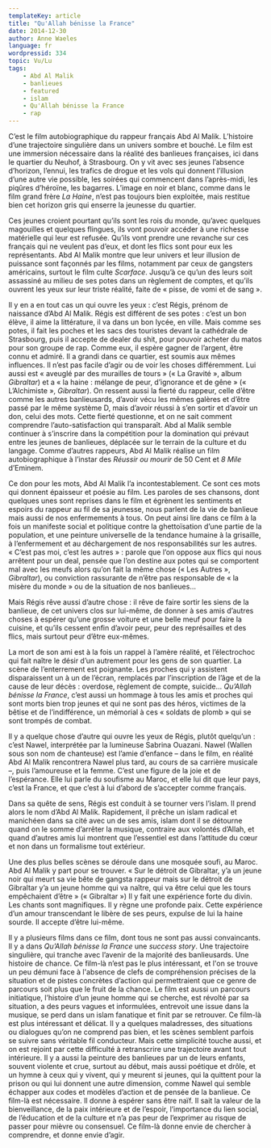 ```yaml
---
templateKey: article
title: "Qu'Allah bénisse la France"
date: 2014-12-30
author: Anne Waeles
language: fr
wordpressid: 334
topic: Vu/Lu
tags:
    - Abd Al Malik
    - banlieues
    - featured
    - islam
    - Qu'Allah bénisse la France
    - rap
---
```


C’est le film autobiographique du rappeur français Abd Al Malik. L’histoire d’une trajectoire singulière dans un univers sombre et bouché.
Le film est une immersion nécessaire dans la réalité des banlieues françaises, ici dans le quartier du Neuhof, à Strasbourg. On y vit avec ses jeunes l’absence d’horizon, l’ennui, les trafics de drogue et les vols qui donnent l’illusion d’une autre vie possible, les soirées qui commencent dans l’après-midi, les piqûres d’héroïne, les bagarres. L’image en noir et blanc, comme dans le film grand frère <em>La Haine</em>, n’est pas toujours bien exploitée, mais restitue bien cet horizon gris qui enserre la jeunesse du quartier.

Ces jeunes croient pourtant qu’ils sont les rois du monde, qu’avec quelques magouilles et quelques flingues, ils vont pouvoir accéder à une richesse matérielle qui leur est refusée. Qu’ils vont prendre une revanche sur ces français qui ne veulent pas d’eux, et dont les flics sont pour eux les représentants. Abd Al Malik montre que leur univers et leur illusion de puissance sont façonnés par les films, notamment par ceux de gangsters américains, surtout le film culte <em>Scarface</em>. Jusqu’à ce qu’un des leurs soit assassiné au milieu de ses potes dans un règlement de comptes, et qu’ils ouvrent les yeux sur leur triste réalité, faite de « pisse, de vomi et de sang ».

Il y en a en tout cas un qui ouvre les yeux : c’est Régis, prénom de naissance d’Abd Al Malik. Régis est différent de ses potes : c’est un bon élève, il aime la littérature, il va dans un bon lycée, en ville. Mais comme ses potes, il fait les poches et les sacs des touristes devant la cathédrale de Strasbourg, puis il accepte de dealer du shit, pour pouvoir acheter du matos pour son groupe de rap. Comme eux, il espère gagner de l’argent, être connu et admiré. Il a grandi dans ce quartier, est soumis aux mêmes influences. Il n’est pas facile d’agir ou de voir les choses différemment. Lui aussi est « aveuglé par des murailles de tours » (« La Gravité », album <em>Gibraltar</em>) et a « la haine : mélange de peur, d’ignorance et de gêne » (« L’Alchimiste », <em>Gibraltar</em>).
On ressent aussi la fierté du rappeur, celle d’être comme les autres banlieusards, d’avoir vécu les mêmes galères et d’être passé par le même système D, mais d’avoir réussi à s’en sortir et d’avoir un don, celui des mots. Cette fierté questionne, et on ne sait comment comprendre l’auto-satisfaction qui transparaît. Abd al Malik semble continuer à s’inscrire dans la compétition pour la domination qui prévaut entre les jeunes de banlieues, déplacée sur le terrain de la culture et du langage. Comme d’autres rappeurs, Abd Al Malik réalise un film autobiographique à l’instar des <em>Réussir ou mourir</em> de 50 Cent et <em>8 Mile</em> d’Eminem.

Ce don pour les mots, Abd Al Malik l’a incontestablement. Ce sont ces mots qui donnent épaisseur et poésie au film. Les paroles de ses chansons, dont quelques unes sont reprises dans le film et égrènent les sentiments et espoirs du rappeur au fil de sa jeunesse, nous parlent de la vie de banlieue mais aussi de nos enfermements à tous. On peut ainsi lire dans ce film à la fois un manifeste social et politique contre la ghettoïsation d’une partie de la population, et une peinture universelle de la tendance humaine à la grisaille, à l’enfermement et au déchargement de nos responsabilités sur les autres. « C’est pas moi, c’est les autres » : parole que l’on oppose aux flics qui nous arrêtent pour un deal, pensée que l’on destine aux potes qui se comportent mal avec les meufs alors qu’on fait la même chose (« Les Autres », <em>Gibraltar</em>), ou conviction rassurante de n’être pas responsable de « la misère du monde » ou de la situation de nos banlieues…

Mais Régis rêve aussi d’autre chose : il rêve de faire sortir les siens de la banlieue, de cet univers clos sur lui-même, de donner à ses amis d’autres choses à espérer qu’une grosse voiture et une belle meuf pour faire la cuisine, et qu’ils cessent enfin d’avoir peur, peur des représailles et des flics, mais surtout peur d’être eux-mêmes.

La mort de son ami est à la fois un rappel à l’amère réalité, et l’électrochoc qui fait naître le désir d’un autrement pour les gens de son quartier. La scène de l’enterrement est poignante. Les proches qui y assistent disparaissent un à un de l’écran, remplacés par l’inscription de l’âge et de la cause de leur décès : overdose, règlement de compte, suicide…
<em> Qu’Allah bénisse la France</em>, c’est aussi un hommage à tous les amis et proches qui sont morts bien trop jeunes et qui ne sont pas des héros, victimes de la bêtise et de l’indifférence, un mémorial à ces « soldats de plomb » qui se sont trompés de combat.

Il y a quelque chose d’autre qui ouvre les yeux de Régis, plutôt quelqu’un : c’est Nawel, interprétée par la lumineuse Sabrina Ouazani. Nawel (Wallen sous son nom de chanteuse) est l’amie d’enfance – dans le film, en réalité Abd Al Malik rencontrera Nawel plus tard, au cours de sa carrière musicale –, puis l’amoureuse et la femme. C’est une figure de la joie et de l’espérance. Elle lui parle du soufisme au Maroc, et elle lui dit que leur pays, c’est la France, et que c’est à lui d’abord de s’accepter comme français.

Dans sa quête de sens, Régis est conduit à se tourner vers l’islam. Il prend alors le nom d’Abd Al Malik. Rapidement, il prêche un islam radical et manichéen dans sa cité avec un de ses amis, islam dont il se détourne quand on le somme d’arrêter la musique, contraire aux volontés d’Allah, et quand d’autres amis lui montrent que l’essentiel est dans l’attitude du cœur et non dans un formalisme tout extérieur.

Une des plus belles scènes se déroule dans une mosquée soufi, au Maroc. Abd Al Malik y part pour se trouver. « Sur le détroit de Gibraltar, y’a un jeune noir qui meurt sa vie bête de gangsta rappeur mais sur le détroit de Gibraltar y’a un jeune homme qui va naître, qui va être celui que les tours empêchaient d’être » (« Gibraltar »)
Il y fait une expérience forte du divin. Les chants sont magnifiques. Il y règne une profonde paix. Cette expérience d’un amour transcendant le libère de ses peurs, expulse de lui la haine sourde. Il accepte d’être lui-même.

Il y a plusieurs films dans ce film, dont tous ne sont pas aussi convaincants.
Il y a dans<em> Qu’Allah bénisse la France</em> une <em>success story</em>. Une trajectoire singulière, qui tranche avec l’avenir de la majorité des banlieusards. Une histoire de chance. Ce film-là n’est pas le plus intéressant, et l'on se trouve un peu démuni face à l'absence de clefs de compréhension précises de la situation et de pistes concrètes d’action qui permettraient que ce genre de parcours soit plus que le fruit de la chance.
Le film est aussi un parcours initiatique, l’histoire d’un jeune homme qui se cherche, est révolté par sa situation, a des peurs vagues et informulées, entrevoit une issue dans la musique, se perd dans un islam fanatique et finit par se retrouver. Ce film-là est plus intéressant et délicat. Il y a quelques maladresses, des situations ou dialogues qu’on ne comprend pas bien, et les scènes semblent parfois se suivre sans véritable fil conducteur. Mais cette simplicité touche aussi, et on est rejoint par cette difficulté à retranscrire une trajectoire avant tout intérieure.
Il y a aussi la peinture des banlieues par un de leurs enfants, souvent violente et crue, surtout au début, mais aussi poétique et drôle, et un hymne à ceux qui y vivent, qui y meurent si jeunes, qui la quittent pour la prison ou qui lui donnent une autre dimension, comme Nawel qui semble échapper aux codes et modèles d’action et de pensée de la banlieue. Ce film-là est nécessaire. Il donne à espérer sans être naïf. Il sait la valeur de la bienveillance, de la paix intérieure et de l’espoir, l’importance du lien social, de l’éducation et de la culture et n’a pas peur de l’exprimer au risque de passer pour mièvre ou consensuel. Ce film-là donne envie de chercher à comprendre, et donne envie d’agir.
